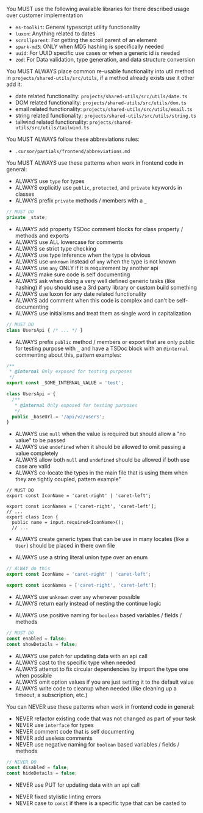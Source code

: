 You MUST use the following available libraries for there described usage over customer implementation
- `es-toolkit`: General typescript utility functionality
- `luxon`: Anything related to dates
- `scrollparent`: For getting the scroll parent of an element
- `spark-md5`: ONLY when MD5 hashing is specifically needed
- `uuid`: For UUID specific use cases or when a generic id is needed
- `zod`: For Data validation, type generation, and data structure conversion

You MUST ALWAYS place common re-usable functionality into util method in `projects/shared-utils/src/utils`, if a method already exists use it other add it:
- date related functionality: `projects/shared-utils/src/utils/date.ts`
- DOM related functionality: `projects/shared-utils/src/utils/dom.ts`
- email related functionality: `projects/shared-utils/src/utils/email.ts`
- string related functionality: `projects/shared-utils/src/utils/string.ts`
- tailwind related functionality: `projects/shared-utils/src/utils/tailwind.ts`

You MUST ALWAYS follow these abbreviations rules:
- `.cursor/partials/frontend/abbreviations.md`

You MUST ALWAYS use these patterns when work in frontend code in general:
- ALWAYS use `type` for types
- ALWAYS explicitly use `public`, `protected`, and `private` keywords in classes
- ALWAYS prefix `private` methods / members with a `_`
```ts
// MUST DO
private _state;
```
- ALWAYS add property TSDoc comment blocks for class property / methods and exports
- ALWAYS use ALL lowercase for comments
- ALWAYS se strict type checking
- ALWAYS use type inference when the type is obvious
- ALWAYS use `unknown` instead of `any` when the type is not known
- ALWAYS use `any` ONLY if it is requirement by another api
- ALWAYS make sure code is self documenting
- ALWAYS ask when doing a very well defined generic tasks (like hashing) if you should use a 3rd party library or custom build something
- ALWAYS use luxon for any date related functionality
- ALWAYS add comment when this code is complex and can't be self-documenting
- ALWAYS use initialisms and treat them as single word in capitalization
```ts
// MUST DO
class UsersApi { /* ... */ }
```
- ALWAYS prefix `public` method / members or export that are only public for testing purpose with `_` and have a TSDoc block with an `@internal` commenting about this, pattern examples:
```ts
/**
 * @internal Only exposed for testing purposes
 */
export const _SOME_INTERNAL_VALUE = 'test';

class UsersApi = {
  /**
   * @internal Only exposed for testing purposes
   */
  public _baseUrl = '/api/v2/users';
}
```
- ALWAYS use `null` when the value is required but should allow a "no value" to be passed 
- ALWAYS use `undefined` when it should be allowed to omit passing a value completely
- ALWAYS allow both `null` and `undefined` should be allowed if both use case are valid
- ALWAYS co-locate the types in the main file that is using them when they are tightly coupled, pattern example"
```
// MUST DO
export const IconName = 'caret-right' | 'caret-left';

export const iconNames = ['caret-right', 'caret-left'];
// ...
export class Icon {
  public name = input.required<IconName>();
  // ...
```
- ALWAYS create generic types that can be use in many locates (like a `User`) should be placed in there own file
<!--
This produce simplier more predeictable runtime code is is more flexible as a tpye of `'red' | 'green'` can be passed to a type of `'red' | 'green' | 'blue'` where if they where 2 explicit types, you would have to do type casting and such.

There will be edge cases where an const "enum" is better when you want to reference a longer sting by a shorting key (like for error messages) and only in those case use you use that like this:
```ts
export const ErrorMessage = {
  UNKNOWN: 'An unknown error occurred',
  UNAUTHENTICATED: 'unable to authenticate',
  AUTHENTICATION_EXPIRED: 'Logged in session expired',
} as const;

export type ErrorMessage = (typeof ErrorMessage)[keyof typeof ErrorMessage];
```
-->
- ALWAYS use a string literal union type over an enum
```ts
// ALWAY do this
export const IconName = 'caret-right' | 'caret-left';

export const iconNames = ['caret-right', 'caret-left'];
```
- ALWAYS use `unknown` over `any` whenever possible
- ALWAYS return early instead of nesting the continue logic
<!--
Avoid double negative confusion
-->
- ALWAYS use positive naming for `boolean` based variables / fields / methods
```ts
// MUST DO
const enabled = false;
const showDetails = false;
```
- ALWAYS use patch for updating data with an api call
- ALWAYS cast to the specific type when needed
- ALWAYS attempt to fix circular dependencies by import the type one when possible
- ALWAYS omit option values if you are just setting it to the default value
- ALWAYS write code to cleanup when needed (like cleaning up a timeout, a subscription, etc.)

You can NEVER use these patterns when work in frontend code in general:
- NEVER refactor existing code that was not changed as part of your task
- NEVER use `interface` for types
- NEVER comment code that is self documenting
- NEVER add useless comments
- NEVER use negative naming for `boolean` based variables / fields / methods
```ts
// NEVER DO
const disabled = false;
const hideDetails = false;
```
- NEVER use PUT for updating data with an api call
<!--
Since our tolling will auto format code, no need to waste time / money on AI to fix these.
-->
- NEVER fixed stylistic linting errors
- NEVER case to `const` if there is a specific type that can be casted to
